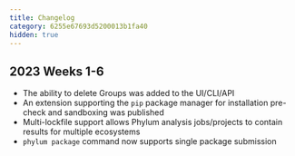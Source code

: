 ```yaml
---
title: Changelog
category: 6255e67693d5200013b1fa40
hidden: true
---
```


## 2023 Weeks 1-6
- The ability to delete Groups was added to the UI/CLI/API
- An extension supporting the `pip` package manager for installation pre-check and sandboxing was published
- Multi-lockfile support allows Phylum analysis jobs/projects to contain results for multiple ecosystems
- `phylum package` command now supports single package submission
